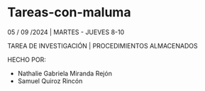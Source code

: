 # Tareas-con-maluma

05 / 09 /2024 | MARTES - JUEVES 8-10

TAREA DE INVESTIGACIÓN | PROCEDIMIENTOS ALMACENADOS

HECHO POR:
-  Nathalie Gabriela Miranda Rejón
-  Samuel Quiroz Rincón
